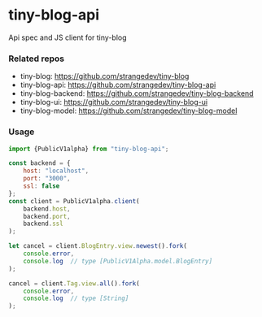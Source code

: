 # tiny-blog-api

Api spec and JS client for tiny-blog

### Related repos

 - tiny-blog: https://github.com/strangedev/tiny-blog 
 - tiny-blog-api: https://github.com/strangedev/tiny-blog-api
 - tiny-blog-backend: https://github.com/strangedev/tiny-blog-backend
 - tiny-blog-ui: https://github.com/strangedev/tiny-blog-ui
 - tiny-blog-model: https://github.com/strangedev/tiny-blog-model

### Usage

```javascript
import {PublicV1alpha} from "tiny-blog-api";

const backend = {
    host: "localhost",
    port: "3000",
    ssl: false
};
const client = PublicV1alpha.client(
    backend.host,
    backend.port,
    backend.ssl
);

let cancel = client.BlogEntry.view.newest().fork(
    console.error,
    console.log  // type [PublicV1Alpha.model.BlogEntry]
);

cancel = client.Tag.view.all().fork(
    console.error,
    console.log  // type [String]
);
```
